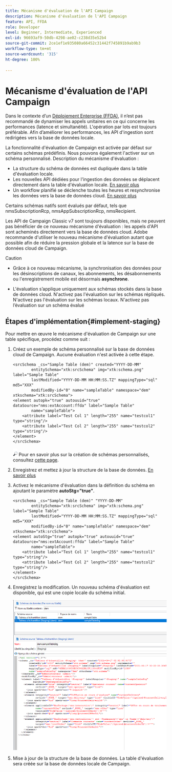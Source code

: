 ```yaml
---
title: Mécanisme d'évaluation de l'API Campaign
description: Mécanisme d'évaluation de l'API Campaign
feature: API, FFDA
role: Developer
level: Beginner, Intermediate, Experienced
exl-id: 96693af9-50db-4298-ae02-c238d35e52b4
source-git-commit: 2ce1ef1e935080a66452c31442f745891b9ab9b3
workflow-type: tm+mt
source-wordcount: '315'
ht-degree: 100%

---
```


# Mécanisme d&#39;évaluation de l&#39;API Campaign

Dans le contexte d’un [Déploiement Enterprise (FFDA)](enterprise-deployment.md), il n’est pas recommandé de dynamiser les appels unitaires en ce qui concerne les performances (latence et simultanéité). L&#39;opération par lots est toujours préférable. Afin d’améliorer les performances, les API d&#39;ingestion sont redirigées vers la base de données locale.

La fonctionnalité d&#39;évaluation de Campaign est activée par défaut sur certains schémas prédéfinis. Nous pouvons également l&#39;activer sur un schéma personnalisé. Description du mécanisme d&#39;évaluation :

* La structure du schéma de données est dupliquée dans la table d&#39;évaluation locale.
* Les nouvelles API dédiées pour l&#39;ingestion des données se déplacent directement dans la table d&#39;évaluation locale. [En savoir plus](new-apis.md)
* Un workflow planifié se déclenche toutes les heures et resynchronise les données vers la base de données cloud. [En savoir plus](replication.md)

Certains schémas natifs sont évalués par défaut, tels que nmsSubscriptionRcp, nmsAppSubscriptionRcp, nmsRecipient.

Les API de Campaign Classic v7 sont toujours disponibles, mais ne peuvent pas bénéficier de ce nouveau mécanisme d&#39;évaluation : les appels d&#39;API sont acheminés directement vers la base de données cloud. Adobe recommande d&#39;utiliser le nouveau mécanisme d&#39;évaluation autant que possible afin de réduire la pression globale et la latence sur la base de données cloud de Campaign.

>[!CAUTION]
>
>* Grâce à ce nouveau mécanisme, la synchronisation des données pour les désinscriptions de canaux, les abonnements, les désabonnements ou l&#39;enregistrement mobile est désormais **asynchrone**.
>
>* L&#39;évaluation s’applique uniquement aux schémas stockés dans la base de données cloud. N&#39;activez pas l&#39;évaluation sur les schémas répliqués. N&#39;activez pas l&#39;évaluation sur les schémas locaux. N&#39;activez pas l’évaluation sur un schéma évalué
>


## Étapes d&#39;implémentation{#implement-staging}

Pour mettre en œuvre le mécanisme d&#39;évaluation de Campaign sur une table spécifique, procédez comme suit :

1. Créez un exemple de schéma personnalisé sur la base de données cloud de Campaign. Aucune évaluation n&#39;est activée à cette étape.

   ```
   <srcSchema _cs="Sample Table (dem)" created="YYYY-DD-MM"
           entitySchema="xtk:srcSchema" img="xtk:schema.png" label="Sample Table"
           lastModified="YYYY-DD-MM HH:MM:SS.TZ" mappingType="sql" md5="XXX"
           modifiedBy-id="0" name="sampleTable" namespace="dem" xtkschema="xtk:srcSchema">
   <element autopk="true" autouuid="true" dataSource="nms:extAccount:ffda" label="Sample Table"
           name="sampleTable">
       <attribute label="Test Col 1" length="255" name="testcol1" type="string"/>
       <attribute label="Test Col 2" length="255" name="testcol2" type="string"/>
   </element>
   </srcSchema>
   ```

   ![](../assets/do-not-localize/glass.png) Pour en savoir plus sur la création de schémas personnalisés, consultez [cette page](../dev/create-schema.md).

1. Enregistrez et mettez à jour la structure de la base de données.  [En savoir plus](../dev/update-database-structure.md)

1. Activez le mécanisme d&#39;évaluation dans la définition du schéma en ajoutant le paramètre **autoStg=&quot;true&quot;**.

   ```
   <srcSchema _cs="Sample Table (dem)" "YYYY-DD-MM"
           entitySchema="xtk:srcSchema" img="xtk:schema.png" label="Sample Table"
           lastModified="YYYY-DD-MM HH:MM:SS.TZ" mappingType="sql" md5="XXX"
           modifiedBy-id="0" name="sampleTable" namespace="dem" xtkschema="xtk:srcSchema">
   <element autoStg="true" autopk="true" autouuid="true" dataSource="nms:extAccount:ffda" label="Sample Table"
           name="sampleTable">
       <attribute label="Test Col 1" length="255" name="testcol1" type="string"/>
       <attribute label="Test Col 2" length="255" name="testcol2" type="string"/>
   </element>
   </srcSchema>
   ```

1. Enregistrez la modification. Un nouveau schéma d&#39;évaluation est disponible, qui est une copie locale du schéma initial.

   ![](assets/staging-mechanism.png)

1. Mise à jour de la structure de la base de données. La table d&#39;évaluation sera créée sur la base de données locale de Campaign.
